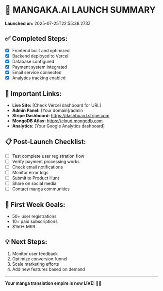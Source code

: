 
# 🎉 MANGAKA.AI LAUNCH SUMMARY

**Launched on:** 2025-07-25T22:55:38.273Z

## ✅ Completed Steps:
- [x] Frontend built and optimized
- [x] Backend deployed to Vercel
- [x] Database configured
- [x] Payment system integrated
- [x] Email service connected
- [x] Analytics tracking enabled

## 🔗 Important Links:
- **Live Site:** [Check Vercel dashboard for URL]
- **Admin Panel:** [Your domain]/admin
- **Stripe Dashboard:** https://dashboard.stripe.com
- **MongoDB Atlas:** https://cloud.mongodb.com
- **Analytics:** [Your Google Analytics dashboard]

## 📋 Post-Launch Checklist:
- [ ] Test complete user registration flow
- [ ] Verify payment processing works
- [ ] Check email notifications
- [ ] Monitor error logs
- [ ] Submit to Product Hunt
- [ ] Share on social media
- [ ] Contact manga communities

## 🎯 First Week Goals:
- 50+ user registrations
- 10+ paid subscriptions
- $150+ MRR

## 💡 Next Steps:
1. Monitor user feedback
2. Optimize conversion funnel
3. Scale marketing efforts
4. Add new features based on demand

---
**Your manga translation empire is now LIVE!** 🚀🎌
